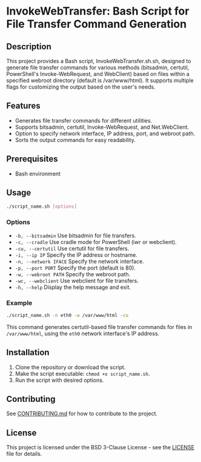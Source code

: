 # InvokeWebTransfer: Bash Script for File Transfer Command Generation

## Description

This project provides a Bash script, InvokeWebTransfer.sh.sh, designed to generate file transfer commands for various methods (bitsadmin, certutil, PowerShell's Invoke-WebRequest, and WebClient) based on files within a specified webroot directory (default is /var/www/html). It supports multiple flags for customizing the output based on the user's needs.

## Features

- Generates file transfer commands for different utilities.
- Supports bitsadmin, certutil, Invoke-WebRequest, and Net.WebClient.
- Option to specify network interface, IP address, port, and webroot path.
- Sorts the output commands for easy readability.

## Prerequisites

- Bash environment

## Usage

```bash
./script_name.sh [options]
```

### Options

- `-b, --bitsadmin` Use bitsadmin for file transfers.
- `-c, --cradle` Use cradle mode for PowerShell (iwr or webclient).
- `-cu, --certutil` Use certutil for file transfers.
- `-i, --ip IP` Specify the IP address or hostname.
- `-n, --network IFACE` Specify the network interface.
- `-p, --port PORT` Specify the port (default is 80).
- `-w, --webroot PATH` Specify the webroot path.
- `-wc, --webclient` Use webclient for file transfers.
- `-h, --help` Display the help message and exit.

### Example

```bash
./script_name.sh -n eth0 -w /var/www/html -cu
```

This command generates certutil-based file transfer commands for files in `/var/www/html`, using the `eth0` network interface's IP address.

## Installation

1. Clone the repository or download the script.
2. Make the script executable: `chmod +x script_name.sh`.
3. Run the script with desired options.

## Contributing

See [CONTRIBUTING.md](CONTRIBUTING.md) for how to contribute to the project.

## License

This project is licensed under the BSD 3-Clause License - see the [LICENSE](LICENSE) file for details.
